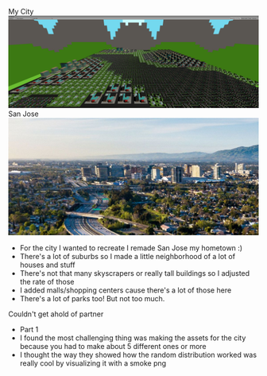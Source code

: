 My City
![](Lab8.png)
San Jose
![](SanJose.jpg)

- For the city I wanted to recreate I remade San Jose my hometown :)
- There's a lot of suburbs so I made a little neighborhood of a lot of houses and stuff
- There's not that many skyscrapers or really tall buildings so I adjusted the rate of those
- I added malls/shopping centers cause there's a lot of those here
- There's a lot of parks too! But not too much.

Couldn't get ahold of partner
- Part 1
- I found the most challenging thing was making the assets for the city because you had to make about 5 different ones or more
- I thought the way they showed how the random distribution worked was really cool by visualizing it with a smoke png
